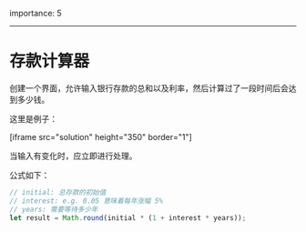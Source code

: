 importance: 5

---

# 存款计算器

创建一个界面，允许输入银行存款的总和以及利率，然后计算过了一段时间后会达到多少钱。

这里是例子：

[iframe src="solution" height="350" border="1"]

当输入有变化时，应立即进行处理。

公式如下：
```js
// initial: 总存款的初始值
// interest: e.g. 0.05 意味着每年涨幅 5% 
// years: 需要等待多少年
let result = Math.round(initial * (1 + interest * years));
```
